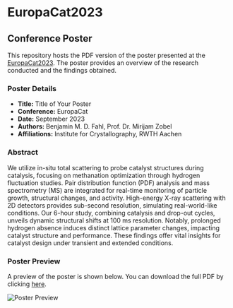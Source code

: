 # EuropaCat2023
## Conference Poster

This repository hosts the PDF version of the poster presented at the [EuropaCat2023](https://www.europacat2023.cz). The poster provides an overview of the research conducted and the findings obtained.

### Poster Details

- **Title:** Title of Your Poster
- **Conference:** EuropaCat
- **Date:** September 2023
- **Authors:** Benjamin M. D. Fahl, Prof. Dr. Mirijam Zobel
- **Affiliations:** Institute for Crystallography, RWTH Aachen

### Abstract

We utilize in-situ total scattering to probe catalyst structures during catalysis, focusing on methanation optimization through hydrogen fluctuation studies. Pair distribution function (PDF) analysis and mass spectrometry (MS) are integrated for real-time monitoring of particle growth, structural changes, and activity. High-energy X-ray scattering with 2D detectors provides sub-second resolution, simulating real-world-like conditions. Our 6-hour study, combining catalysis and drop-out cycles, unveils dynamic structural shifts at 100 ms resolution. Notably, prolonged hydrogen absence induces distinct lattice parameter changes, impacting catalyst structure and performance. These findings offer vital insights for catalyst design under transient and extended conditions.

### Poster Preview

A preview of the poster is shown below. You can download the full PDF by clicking [here]([EuropaCat2023.pdf](https://viewscreen.githubusercontent.com/view/pdf?browser=safari&bypass_fastly=true&color_mode=dark&commit=9b659513df2691be28ddd6e6a160f84509f3cbc7&device=unknown_device&docs_host=https%3A%2F%2Fdocs.github.com&enc_url=68747470733a2f2f7261772e67697468756275736572636f6e74656e742e636f6d2f42656e6a616d696e4d442f4575726f7061436174323032332f396236353935313364663236393162653238646464366536613136306638343530396633636263372f4575726f706163436174323032332e706466&logged_in=true&nwo=BenjaminMD%2FEuropaCat2023&path=EuropacCat2023.pdf&platform=mac&repository_id=677359990&repository_type=Repository&version=16#2d3ce980-9599-42b3-8d8f-f24854c4d9c3)https://viewscreen.githubusercontent.com/view/pdf?browser=safari&bypass_fastly=true&color_mode=dark&commit=9b659513df2691be28ddd6e6a160f84509f3cbc7&device=unknown_device&docs_host=https%3A%2F%2Fdocs.github.com&enc_url=68747470733a2f2f7261772e67697468756275736572636f6e74656e742e636f6d2f42656e6a616d696e4d442f4575726f7061436174323032332f396236353935313364663236393162653238646464366536613136306638343530396633636263372f4575726f706163436174323032332e706466&logged_in=true&nwo=BenjaminMD%2FEuropaCat2023&path=EuropacCat2023.pdf&platform=mac&repository_id=677359990&repository_type=Repository&version=16#2d3ce980-9599-42b3-8d8f-f24854c4d9c3).

![Poster Preview](poster_preview.png)

